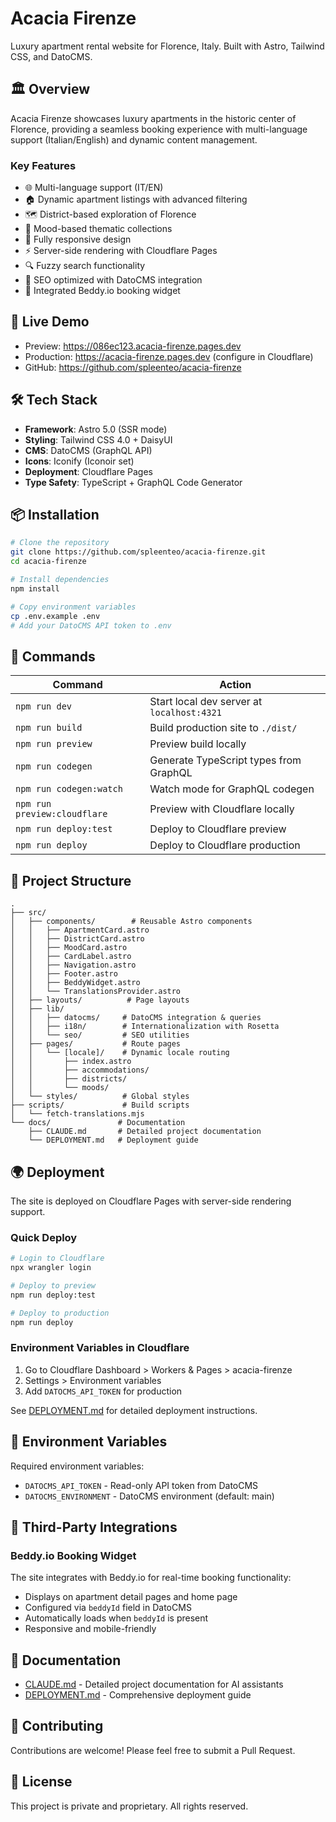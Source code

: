 # Acacia Firenze

Luxury apartment rental website for Florence, Italy. Built with Astro, Tailwind CSS, and DatoCMS.

## 🏛️ Overview

Acacia Firenze showcases luxury apartments in the historic center of Florence, providing a seamless booking experience with multi-language support (Italian/English) and dynamic content management.

### Key Features
- 🌐 Multi-language support (IT/EN)
- 🏠 Dynamic apartment listings with advanced filtering
- 🗺️ District-based exploration of Florence
- 🎨 Mood-based thematic collections
- 📱 Fully responsive design
- ⚡ Server-side rendering with Cloudflare Pages
- 🔍 Fuzzy search functionality
- 🎯 SEO optimized with DatoCMS integration
- 📅 Integrated Beddy.io booking widget

## 🚀 Live Demo

- Preview: https://086ec123.acacia-firenze.pages.dev
- Production: https://acacia-firenze.pages.dev (configure in Cloudflare)
- GitHub: https://github.com/spleenteo/acacia-firenze

## 🛠️ Tech Stack

- **Framework**: Astro 5.0 (SSR mode)
- **Styling**: Tailwind CSS 4.0 + DaisyUI
- **CMS**: DatoCMS (GraphQL API)
- **Icons**: Iconify (Iconoir set)
- **Deployment**: Cloudflare Pages
- **Type Safety**: TypeScript + GraphQL Code Generator

## 📦 Installation

```bash
# Clone the repository
git clone https://github.com/spleenteo/acacia-firenze.git
cd acacia-firenze

# Install dependencies
npm install

# Copy environment variables
cp .env.example .env
# Add your DatoCMS API token to .env
```

## 🧞 Commands

| Command | Action |
|---------|--------|
| `npm run dev` | Start local dev server at `localhost:4321` |
| `npm run build` | Build production site to `./dist/` |
| `npm run preview` | Preview build locally |
| `npm run codegen` | Generate TypeScript types from GraphQL |
| `npm run codegen:watch` | Watch mode for GraphQL codegen |
| `npm run preview:cloudflare` | Preview with Cloudflare locally |
| `npm run deploy:test` | Deploy to Cloudflare preview |
| `npm run deploy` | Deploy to Cloudflare production |

## 📁 Project Structure

```
.
├── src/
│   ├── components/        # Reusable Astro components
│   │   ├── ApartmentCard.astro
│   │   ├── DistrictCard.astro
│   │   ├── MoodCard.astro
│   │   ├── CardLabel.astro
│   │   ├── Navigation.astro
│   │   ├── Footer.astro
│   │   ├── BeddyWidget.astro
│   │   └── TranslationsProvider.astro
│   ├── layouts/          # Page layouts
│   ├── lib/
│   │   ├── datocms/     # DatoCMS integration & queries
│   │   ├── i18n/        # Internationalization with Rosetta
│   │   └── seo/         # SEO utilities
│   ├── pages/           # Route pages
│   │   └── [locale]/    # Dynamic locale routing
│   │       ├── index.astro
│   │       ├── accommodations/
│   │       ├── districts/
│   │       └── moods/
│   └── styles/          # Global styles
├── scripts/             # Build scripts
│   └── fetch-translations.mjs
└── docs/               # Documentation
    ├── CLAUDE.md       # Detailed project documentation
    └── DEPLOYMENT.md   # Deployment guide
```

## 🌍 Deployment

The site is deployed on Cloudflare Pages with server-side rendering support.

### Quick Deploy
```bash
# Login to Cloudflare
npx wrangler login

# Deploy to preview
npm run deploy:test

# Deploy to production
npm run deploy
```

### Environment Variables in Cloudflare
1. Go to Cloudflare Dashboard > Workers & Pages > acacia-firenze
2. Settings > Environment variables
3. Add `DATOCMS_API_TOKEN` for production

See [DEPLOYMENT.md](./DEPLOYMENT.md) for detailed deployment instructions.

## 🔧 Environment Variables

Required environment variables:
- `DATOCMS_API_TOKEN` - Read-only API token from DatoCMS
- `DATOCMS_ENVIRONMENT` - DatoCMS environment (default: main)

## 🔌 Third-Party Integrations

### Beddy.io Booking Widget
The site integrates with Beddy.io for real-time booking functionality:
- Displays on apartment detail pages and home page
- Configured via `beddyId` field in DatoCMS
- Automatically loads when `beddyId` is present
- Responsive and mobile-friendly

## 📝 Documentation

- [CLAUDE.md](./CLAUDE.md) - Detailed project documentation for AI assistants
- [DEPLOYMENT.md](./DEPLOYMENT.md) - Comprehensive deployment guide

## 🤝 Contributing

Contributions are welcome! Please feel free to submit a Pull Request.

## 📄 License

This project is private and proprietary. All rights reserved.